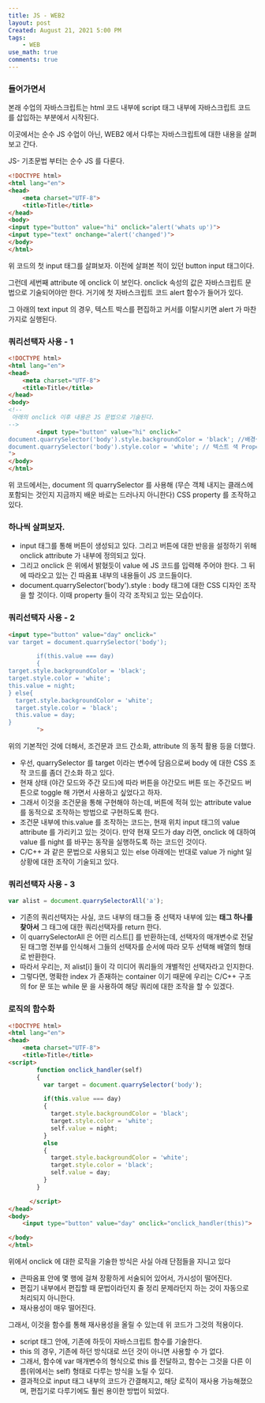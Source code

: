 ```yaml
---
title: JS - WEB2
layout: post
Created: August 21, 2021 5:00 PM
tags:
    - WEB
use_math: true
comments: true
---
```


### 들어가면서

본래 수업의 자바스크립트는 html 코드 내부에 script 태그 내부에 자바스크립트 코드를 삽입하는 부분에서 시작된다.

이곳에서는 순수 JS 수업이 아닌, WEB2 에서 다루는 자바스크립트에 대한 내용을 살펴보고 간다.

JS- 기초문법 부터는 순수 JS 를 다룬다.

```html
<!DOCTYPE html>
<html lang="en">
<head>
    <meta charset="UTF-8">
    <title>Title</title>
</head>
<body>
<input type="button" value="hi" onclick="alert('whats up')">
<input type="text" onchange="alert('changed')">
</body>
</html>
```

위 코드의 첫 input 태그를 살펴보자. 이전에 살펴본 적이 있던 button input 태그이다.

그런데 세번째 attribute 에 onclick 이 보인다. onclick 속성의 값은 자바스크립트 문법으로 기술되어야만 한다. 거기에 첫 자바스크립트 코드 alert 함수가 들어가 있다.

그 아래의 text input 의 경우, 텍스트 박스를 편집하고 커서를 이탈시키면 alert 가 마찬가지로 실행된다.

### 쿼리선택자 사용 - 1

```html
<!DOCTYPE html>
<html lang="en">
<head>
    <meta charset="UTF-8">
    <title>Title</title>
</head>
<body>
<!--
 아래의 onclick 이후 내용은 JS 문법으로 기술된다.
-->
        <input type="button" value="hi" onclick="
document.quarrySelector('body').style.backgroundColor = 'black'; //배경색 Property 를 조작하고 있다.
document.quarrySelector('body').style.color = 'white'; // 텍스트 색 Property 를 조작하고 있다.
">
</body>
</html>
```

위 코드에서는, document 의 quarrySelector 를 사용해 (무슨 객체 내지는 클래스에 포함되는 것인지 지금까지 배운 바로는 드러나지 아니한다) CSS property 를 조작하고 있다.

### 하나씩 살펴보자.

- input 태그를 통해 버튼이 생성되고 있다. 그리고 버튼에 대한 반응을 설정하기 위해 onclick attribute 가 내부에 정의되고 있다.
- 그리고 onclick 은 위에서 밝혔듯이 value 에 JS 코드를 입력해 주어야 한다. 그 뒤에 따라오고 있는 긴 따옴표 내부의 내용들이 JS 코드들이다.
- document.quarrySelector('body').style : body 태그에 대한 CSS 디자인 조작을 할 것이다. 이때 property 들이 각각 조작되고 있는 모습이다.

### 쿼리선택자 사용 - 2

```html
<input type="button" value="day" onclick="
var target = document.quarrySelector('body');

        if(this.value === day)
        {
target.style.backgroundColor = 'black';
target.style.color = 'white';
this.value = night;
} else{
  target.style.backgroundColor = 'white';
  target.style.color = 'black';
  this.value = day;
}
        ">
```

위의 기본적인 것에 더해서, 조건문과 코드 간소화, attribute 의 동적 활용 등을 더했다.

- 우선, quarrySelector 를 target 이라는 변수에 담음으로써 body 에 대한 CSS 조작 코드를 좀더 간소화 하고 있다.
- 현재 상태 (야간 모드와 주간 모드)에 따라 버튼을 야간모드 버튼 또는 주간모드 버튼으로 toggle 해 가면서 사용하고 싶었다고 하자.
- 그래서 이것을 조건문을 통해 구현해야 하는데, 버튼에 적혀 있는 attribute value 를 동적으로 조작하는 방법으로 구현하도록 한다.
- 조건문 내부에 this.value 를 조작하는 코드는, 현재 위치 input 태그의 value attribute 를 가리키고 있는 것이다. 만약 현재 모드가 day 라면, onclick 에 대하여 value 를 night 를 바꾸는 동작을 실행하도록 하는 코드인 것이다.
- C/C++ 과 같은 문법으로 사용되고 있는 else 아래에는 반대로 value 가 night 일 상황에 대한 조작이 기술되고 있다.

### 쿼리선택자 사용 - 3

```jsx
var alist = document.quarrySelectorAll('a');
```

- 기존의 쿼리선택자는 사실, 코드 내부의 태그들 중 선택자 내부에 있는 **태그 하나를 찾아서** 그 태그에 대한 쿼리선택자를 return 한다.
- 이 quarrySelectorAll 은 어떤 리스트[] 를 반환하는데, 선택자의 매개변수로 전달된 태그명 전부를 인식해서 그들의 선택자를 순서에 따라 모두 선택해 배열의 형태로 반환한다.
- 따라서 우리는, 저 alist[i] 들이 각 미디어 쿼리들의 개별적인 선택자라고 인지한다.
- 그렇다면, 명확한 index 가 존재하는 container 이기 때문에 우리는 C/C++ 구조의 for 문 또는 while 문 을 사용하여 해당 쿼리에 대한 조작을 할 수 있겠다.

### 로직의 함수화

```html
<!DOCTYPE html>
<html lang="en">
<head>
    <meta charset="UTF-8">
    <title>Title</title>
<script>
        function onclick_handler(self)
        {
          var target = document.quarrySelector('body');

          if(this.value === day)
          {
            target.style.backgroundColor = 'black';
            target.style.color = 'white';
            self.value = night;
          }
          else
          {
            target.style.backgroundColor = 'white';
            target.style.color = 'black';
            self.value = day;
          }
        }

      </script>
</head>
<body>
	<input type="button" value="day" onclick="onclick_handler(this)">

</body>
</html>
```

위에서 onclick  에 대한 로직을 기술한 방식은 사실 아래 단점들을 지니고 있다

- 큰따옴표 안에 몇 행에 걸쳐 장황하게 서술되어 있어서, 가시성이 떨어진다.
- 편집기 내부에서 편집할 때 문법이라던지 줄 정리 문제라던지 하는 것이 자동으로 처리되지 아니한다.
- 재사용성이 매우 떨어진다.

그래서, 이것을 함수를 통해 재사용성을 올릴 수 있는데 위 코드가 그것의 적용이다.

- script 태그 안에, 기존에 하듯이 자바스크립트 함수를 기술한다.
- this 의 경우, 기존에 하던 방식대로 쓰던 것이 아니면 사용할 수 가 없다.
- 그래서, 함수에 var 매개변수의 형식으로 this 를 전달하고, 함수는 그것을 다른 이름(위에서는 self) 형태로 다루는 방식을 노릴 수 있다.
- 결과적으로 input 태그 내부의 코드가 간결해지고, 해당 로직이 재사용 가능해졌으며, 편집기로 다루기에도 훨씬 용이한 방법이 되었다.
